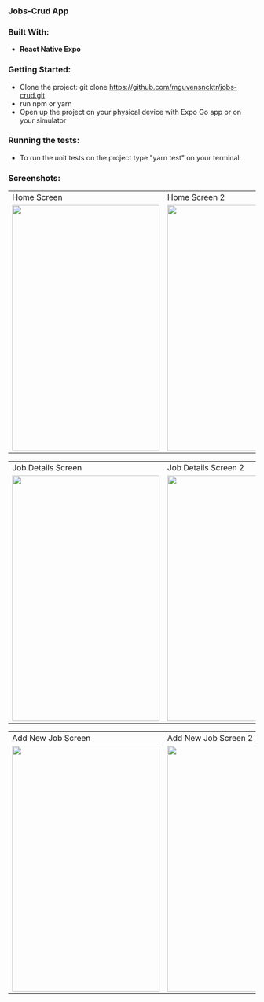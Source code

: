 ### Jobs-Crud App

### Built With:

- **React Native Expo**

### Getting Started:

- Clone the project: git clone https://github.com/mguvensncktr/jobs-crud.git
- run npm or yarn
- Open up the project on your physical device with Expo Go app or on your simulator

### Running the tests:

- To run the unit tests on the project type "yarn test" on your terminal.

### Screenshots:

<table>
  <tr>
    <td>Home Screen</td>
     <td>Home Screen 2</td>
     <td>Home Screen Empty Search Result</td>
  </tr>
  
  <tr>
    <td><img src="screenshots/1.JPG" width=300 height=500></td>
    <td><img src="screenshots/2.JPG" width=300 height=500></td>
    <td><img src="screenshots/3.JPG" width=300 height=500></td>
  </tr>
 </table>

<table>
  <tr>
    <td>Job Details Screen</td>
     <td>Job Details Screen 2</td>
     <td>Job Details Screen 3</td>
  </tr>
  
  <tr>
    <td><img src="screenshots/4.JPG" width=300 height=500></td>
    <td><img src="screenshots/5.JPG" width=300 height=500></td>
    <td><img src="screenshots/6.JPG" width=300 height=500></td>
  </tr>
 </table>
 
 <table>
  <tr>
    <td>Add New Job Screen</td>
     <td>Add New Job Screen 2</td>
     <td>Add New Job Screen 3</td>
  </tr>
  
  <tr>
    <td><img src="screenshots/7.JPG" width=300 height=500></td>
    <td><img src="screenshots/8.JPG" width=300 height=500></td>
    <td><img src="screenshots/9.JPG" width=300 height=500></td>
  </tr>
 </table>
